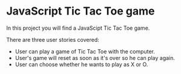 

<h1>JavaScript Tic Tac Toe game </h1>

<p> In this project you will find a JavaScipt Tic Tac Toe game.  </p>

<p> There are three user stories covered: </p>
<ul> 
	<li> User can play a game of Tic Tac Toe with the computer.</li>
	<li> User's game will reset as soon as it's over so he can play again.</li>
	<li> User can choose whether he wants to play as X or O.</li>
</ul>

